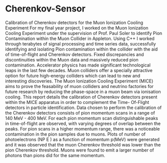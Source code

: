 # Cherenkov-Sensor
Calibration of Cherenkov detectors for the Muon Ionization Cooling Experiment
For my final year project, I worked on the Muon Ionization Cooling Experiment under the supervision of Prof. Paul Soler to identify Pion Contamination within the Muon Collider in Appleton.
Using C++ I worked through terabytes of signal processing and time series data, successfully identifying and isolating Pion contamination within the collider with the aid of time-of-flight and Cherenkov detectors. Fixed discrepancies and discontinuities within the Muon data and massively reduced pion contamination.
Accelerator physics has made significant technological leaps in the last few decades. Muon colliders offer a specially attractive option for future high-energy colliders which can lead to new and interesting discoveries. The Muon Ionization Cooling Experiment (MICE) aims to prove the feasability of muon colliders and neutrino factories for future research by reducing the phase-space in a muon beam via ionisation cooling. This report details the calibration of Cherenkov detectors present within the MICE apparatus in order to complement the Time- Of-Flight detectors in particle identification. Data chosen to perform the calibration of the Cherenkov detectors consists of pion momentum scans in a range of 140 MeV - 400 MeV. For each pion momentum scan distinguishable peaks in time-of-flight are observed, with varying degrees of overlap between the peaks. For pion scans in a higher momentum range, there was a noticeable contamination in the pion samples due to muons. Plots of number of photoelectrons (NP E ) as a function of momentum p(MeV) were generated and it was observed that the muon Cherenkov threshold was lower than the pion Cherenkov threshold. Muons were found to emit a larger number of photons than pions did for the same momentum.
